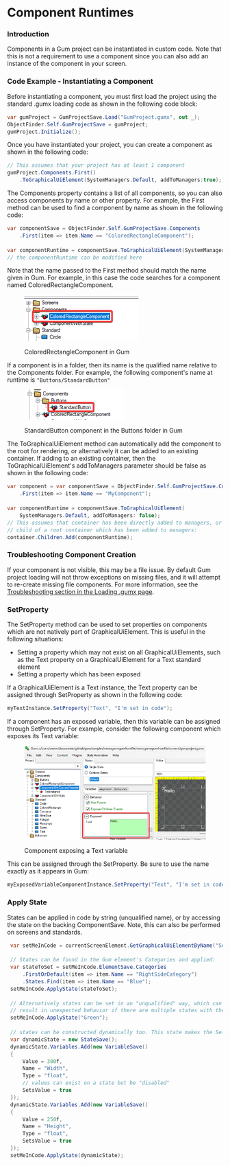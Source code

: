 # Component Runtimes

### Introduction

Components in a Gum project can be instantiated in custom code. Note that this is not a requirement to use a component since you can also add an instance of the component in your screen.

### Code Example - Instantiating a Component

Before instantiating a component, you must first load the project using the standard .gumx loading code as shown in the following code block:

```csharp
var gumProject = GumProjectSave.Load("GumProject.gumx", out _);
ObjectFinder.Self.GumProjectSave = gumProject;
gumProject.Initialize();
```

Once you have instantiated your project, you can create a component as shown in the following code:

```csharp
// This assumes that your project has at least 1 component
gumProject.Components.First()
    .ToGraphicalUiElement(SystemManagers.Default, addToManagers:true);
```

The Components property contains a list of all components, so you can also access components by name or other property. For example, the First method can be used to find a component by name as shown in the following code:

```csharp
var componentSave = ObjectFinder.Self.GumProjectSave.Components
    .First(item => item.Name == "ColoredRectangleComponent");

var componentRuntime = componentSave.ToGraphicalUiElement(SystemManagers.Default, addToManagers: true);
// the componentRuntime can be modified here
```

Note that the name passed to the First method should match the name given in Gum. For example, in this case the code searches for a component named ColoredRectangleComponent.

<figure><img src="../../.gitbook/assets/image (41).png" alt=""><figcaption><p>ColoredRectangleComponent in Gum</p></figcaption></figure>

If a component is in a folder, then its name is the qualified name relative to the Components folder. For example, the following component's name at runtime is `"Buttons/StandardButton"`

<figure><img src="../../.gitbook/assets/image (42).png" alt=""><figcaption><p>StandardButton component in the Buttons folder in Gum</p></figcaption></figure>

The ToGraphicalUiElement method can automatically add the component to the root for rendering, or alternatively it can be added to an existing container. If adding to an existing container, then the ToGraphicalUiElement's addToManagers parameter should be false as shown in the following code:

```csharp
var component = var componentSave = ObjectFinder.Self.GumProjectSave.Components
    .First(item => item.Name == "MyComponent");
    
var componentRuntime = componentSave.ToGraphicalUiElement(
    SystemManagers.Default, addToManagers: false);
// This assumes that container has been directly added to managers, or is a 
// child of a root container which has been added to managers:
container.Children.Add(componentRuntime);
```

### Troubleshooting Component Creation

If your component is not visible, this may be a file issue. By default Gum project loading will not throw exceptions on missing files, and it will attempt to re-create missing file components. For more information, see the [Troubleshooting section in the Loading .gumx page](../loading-.gumx-gum-project.md#troubleshooting-gum-project-loading).

### SetProperty

The SetProperty method can be used to set properties on components which are not natively part of GraphicalUiElement. This is useful in the following situations:

* Setting a property which may not exist on all GraphicalUiElements, such as the Text property on a GraphicalUiElement for a Text standard element
* Setting a property which has been exposed

If a GraphicalUiElement is a Text instance, the Text property can be assigned through SetProperty as shown in the following code:

```csharp
myTextInstance.SetProperty("Text", "I'm set in code");
```

If a component has an exposed variable, then this variable can be assigned through SetProperty. For example, consider the following component which exposes its Text variable:

<figure><img src="../../.gitbook/assets/image (2).png" alt=""><figcaption><p>Component exposing a Text variable</p></figcaption></figure>

This can be assigned through the SetProperty. Be sure to use the name exactly as it appears in Gum:

```csharp
myExposedVariableComponentInstance.SetProperty("Text", "I'm set in code");
```

### Apply State

States can be applied in code by string (unqualified name), or by accessing the state on the backing ComponentSave. Note, this can also be performed on screens and standards.

```csharp
 var setMeInCode = currentScreenElement.GetGraphicalUiElementByName("SetMeInCode");

 // States can be found in the Gum element's Categories and applied:
 var stateToSet = setMeInCode.ElementSave.Categories
     .FirstOrDefault(item => item.Name == "RightSideCategory")
     .States.Find(item => item.Name == "Blue");
 setMeInCode.ApplyState(stateToSet);

 // Alternatively states can be set in an "unqualified" way, which can be easier, but can 
 // result in unexpected behavior if there are multiple states with the same name:
 setMeInCode.ApplyState("Green");

 // states can be constructed dynamically too. This state makes the SetMeInCode instance bigger:
 var dynamicState = new StateSave();
 dynamicState.Variables.Add(new VariableSave()
 {
     Value = 300f,
     Name = "Width",
     Type = "float",
     // values can exist on a state but be "disabled"
     SetsValue = true
 });
 dynamicState.Variables.Add(new VariableSave()
 {
     Value = 250f,
     Name = "Height",
     Type = "float",
     SetsValue = true
 });
 setMeInCode.ApplyState(dynamicState);

```
